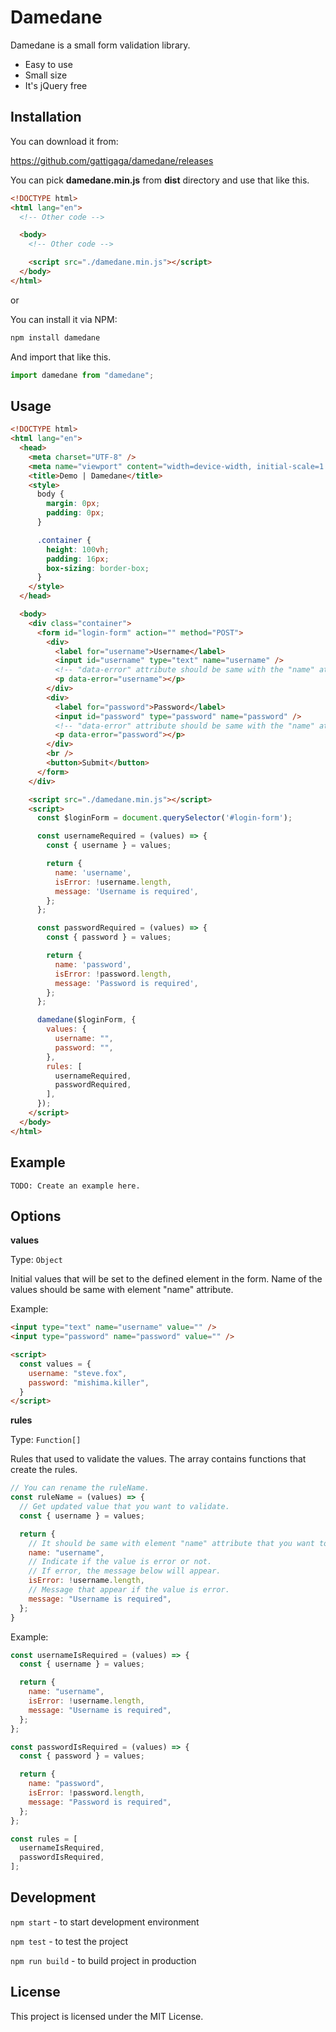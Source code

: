 # Damedane

Damedane is a small form validation library.

* Easy to use
* Small size
* It's jQuery free

## Installation

You can download it from:

https://github.com/gattigaga/damedane/releases

You can pick **damedane.min.js** from **dist** directory and use that like this.

```html
<!DOCTYPE html>
<html lang="en">
  <!-- Other code -->

  <body>
    <!-- Other code -->

    <script src="./damedane.min.js"></script>
  </body>
</html>
```

or

You can install it via NPM:

```bash
npm install damedane
```

And import that like this.

```javascript
import damedane from "damedane";
```

## Usage

```html
<!DOCTYPE html>
<html lang="en">
  <head>
    <meta charset="UTF-8" />
    <meta name="viewport" content="width=device-width, initial-scale=1.0" />
    <title>Demo | Damedane</title>
    <style>
      body {
        margin: 0px;
        padding: 0px;
      }

      .container {
        height: 100vh;
        padding: 16px;
        box-sizing: border-box;
      }
    </style>
  </head>

  <body>
    <div class="container">
      <form id="login-form" action="" method="POST">
        <div>
          <label for="username">Username</label>
          <input id="username" type="text" name="username" />
          <!-- "data-error" attribute should be same with the "name" attribute. Error message will appear here. -->
          <p data-error="username"></p>
        </div>
        <div>
          <label for="password">Password</label>
          <input id="password" type="password" name="password" />
          <!-- "data-error" attribute should be same with the "name" attribute. Error message will appear here. -->
          <p data-error="password"></p>
        </div>
        <br />
        <button>Submit</button>
      </form>
    </div>

    <script src="./damedane.min.js"></script>
    <script>
      const $loginForm = document.querySelector('#login-form');

      const usernameRequired = (values) => {
        const { username } = values;

        return {
          name: 'username',
          isError: !username.length,
          message: 'Username is required',
        };
      };

      const passwordRequired = (values) => {
        const { password } = values;

        return {
          name: 'password',
          isError: !password.length,
          message: 'Password is required',
        };
      };

      damedane($loginForm, {
        values: {
          username: "",
          password: "",
        },
        rules: [
          usernameRequired,
          passwordRequired,
        ],
      });
    </script>
  </body>
</html>
```

## Example

```TODO: Create an example here.```

## Options

**values**

Type: ```Object```

Initial values that will be set to the defined element in the form.
Name of the values should be same with element "name" attribute.

Example:

```html
<input type="text" name="username" value="" />
<input type="password" name="password" value="" />

<script>
  const values = {
    username: "steve.fox",
    password: "mishima.killer",
  }
</script>
```

**rules**

Type: ```Function[]```

Rules that used to validate the values.
The array contains functions that create the rules.

```javascript
// You can rename the ruleName.
const ruleName = (values) => {
  // Get updated value that you want to validate.
  const { username } = values;

  return {
    // It should be same with element "name" attribute that you want to validate.
    name: "username",
    // Indicate if the value is error or not.
    // If error, the message below will appear.
    isError: !username.length,
    // Message that appear if the value is error.
    message: "Username is required",
  };
}
```

Example:

```javascript
const usernameIsRequired = (values) => {
  const { username } = values;

  return {
    name: "username",
    isError: !username.length,
    message: "Username is required",
  };
};

const passwordIsRequired = (values) => {
  const { password } = values;

  return {
    name: "password",
    isError: !password.length,
    message: "Password is required",
  };
};

const rules = [
  usernameIsRequired,
  passwordIsRequired,
];
```

## Development

```npm start``` - to start development environment

```npm test``` - to test the project

```npm run build``` - to build project in production

## License

This project is licensed under the MIT License.

